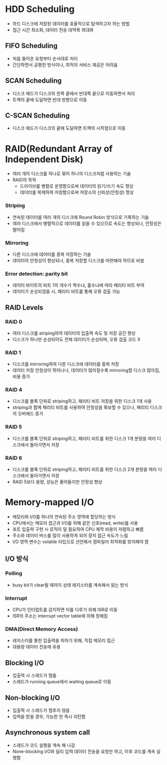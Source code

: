 # HDD Scheduling
- 하드 디스크에 저장된 데이터를 효율적으로 탐색하고자 하는 방법
- 접근 시간 최소화, 데이터 전송 대역폭 최대화

## FIFO Scheduling
- 처음 들어온 요청부터 순서대로 처리
- 간단하면서 공평한 방식이나, 최적의 서비스 제공은 어려움

## SCAN Scheduling
- 디스크 헤드가 디스크의 한쪽 끝에서 반대쪽 끝으로 이동하면서 처리
- 트랙의 끝에 도달하면 반대 방향으로 이동

## C-SCAN Scheduling
- 디스크 헤드가 디스크의 끝에 도달하면 트랙의 시작점으로 이동

# RAID(Redundant Array of Independent Disk)
- 여러 개의 디스크를 하나로 묶어 하나의 디스크처럼 사용하는 기술
- RAID의 목적
  - 드라이브를 병렬로 운영함으로써 데이터의 읽기/쓰기 속도 향상
  - 데이터를 복제하여 저장함으로써 저장소의 신뢰성(안정성) 향상
### Striping
- 연속된 데이터를 여러 개의 디스크에 Round Robin 방식으로 기록하는 기술
- 여러 디스크에서 병렬적으로 데이터를 읽을 수 있으므로 속도는 향상되나, 안정성은 떨어짐

### Mirroring
- 다른 디스크에 데이터를 중복 저장하는 기술
- 데이터의 안정성이 향상되나, 중복 저장할 디스크를 마련해야 하므로 비쌈

### Error detection: parity bit
- 데이터 바이트의 비트 1의 개수가 짝수냐, 홀수냐에 따라 패리티 비트 부여
- 데이터가 손상되었을 시, 패리티 비트를 통해 오류 검출 가능

## RAID Levels
### RAID 0
- 여러 디스크를 striping하여 데이터의 입출력 속도 및 저장 공간 향상
- 디스크가 하나만 손상되어도 전체 데이터가 손상되며, 오류 검출 코드 X

### RAID 1
- 디스크를 mirroring하여 다른 디스크에 데이터를 중복 저장
- 데이터 저장 안정성이 뛰어나나, 데이터가 많아질수록 mirroring할 디스크 많아짐, 비용 증가

### RAID 4
- 디스크를 블록 단위로 striping하고, 패리티 비트 저장을 위한 디스크 1개 사용
- striping과 함께 패리티 비트를 사용하여 안정성을 확보할 수 있으나, 패리티 디스크의 오버헤드 증가

### RAID 5
- 디스크를 블록 단위로 striping하고, 패리티 비트를 위한 디스크 1개 분량을 여러 디스크에서 돌아가면서 저장

### RAID 6
- 디스크를 블록 단위로 striping하고, 패리티 비트를 위한 디스크 2개 분량을 여러 디스크에서 돌아가면서 저장
- RAID 5보다 용량, 성능은 줄어들지만 안정성 향상

# Memory-mapped I/O
- 메모리와 I/O를 하나의 연속된 주소 영역에 할당하는 방식
- CPU에서는 메모리 접근과 I/O를 위해 같은 신호(read, write)를 사용
- 포트 입출력 구현 시 로직이 덜 필요하여 CPU 제작 비용이 저렴하고 빠름
- 주소와 데이터 버스를 많이 사용하게 되어 장치 접근 속도가 느림
- I/O 영역 변수는 volatile 타입으로 선언해서 컴파일러 최적화를 방지해야 함

## I/O 방식
### Polling
- busy bit가 clear될 때까지 상태 레지스터를 계속해서 읽는 방식
### Interrupt
- CPU가 인터럽트를 감지하면 이를 다루기 위해 ISR로 이동
- ISR의 주소는 interrupt vector table에 의해 정해짐
### DMA(Direct Memory Access)
- 레지스터를 통한 입출력을 피하기 위해, 직접 메모리 접근
- 대용량 데이터 전송에 유용

## Blocking I/O
- 입출력 시 스레드가 멈춤
- 스레드가 running queue에서 waiting queue로 이동

## Non-blocking I/O
- 입출력 시 스레드가 멈추지 않음
- 입력을 받을 경우, 가능한 한 즉시 리턴함

## Asynchronous system call
-  스레드가 코드 실행을 계속 해 나감
-  None-blocking I/O와 달리 입력 데이터 전송을 요청만 하고, 이후 코드를 계속 실행함
